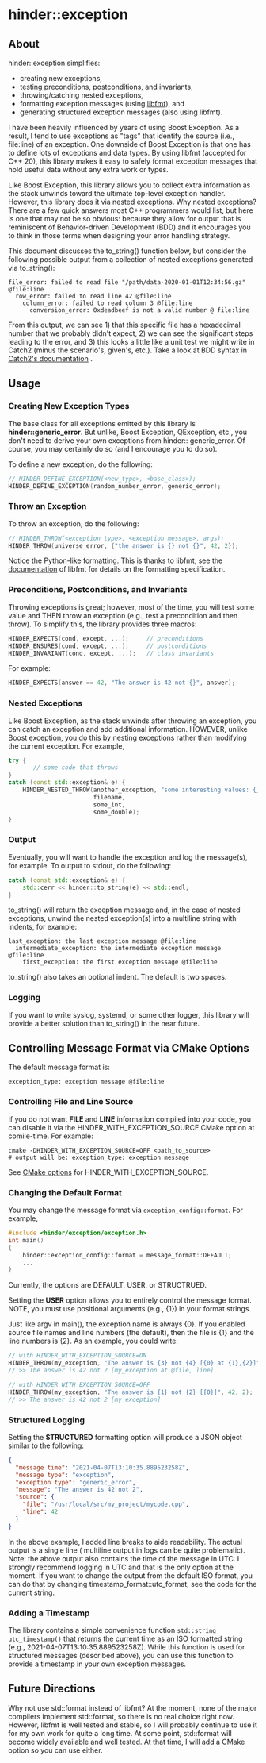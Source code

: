 # hinder::exception

## About

hinder::exception simplifies:

* creating new exceptions,
* testing preconditions, postconditions, and invariants,
* throwing/catching nested exceptions,
* formatting exception messages (using [libfmt](https://github.com/fmtlib/fmt)), and
* generating structured exception messages (also using libfmt).

I have been heavily influenced by years of using Boost Exception. As a result, I tend to use
exceptions as "tags" that identify the source (i.e., file:line) of an exception. One downside of
Boost Exception is that one has to define lots of exceptions and data types. By using libfmt
(accepted for C++ 20), this library makes it easy to safely format exception messages that hold
useful data without any extra work or types.

Like Boost Exception, this library allows you to collect extra information as the stack unwinds
toward the ultimate top-level exception handler. However, this library does it via nested
exceptions. Why nested exceptions? There are a few quick answers most C++ programmers would list,
but here is one that may not be so obvious: because they allow for output that is reminiscent of
Behavior-driven Development (BDD) and it encourages you to think in those terms when designing your
error handling strategy.

This document discusses the to_string() function below, but consider the following possible output
from a collection of nested exceptions generated via to_string():

```text
file_error: failed to read file "/path/data-2020-01-01T12:34:56.gz" @file:line
  row_error: failed to read line 42 @file:line
    column_error: failed to read column 3 @file:line
      conversion_error: 0xdeadbeef is not a valid number @ file:line
```

From this output, we can see 1) that this specific file has a hexadecimal number that we probably
didn't expect, 2) we can see the significant steps leading to the error, and 3) this looks a little
like a unit test we might write in Catch2 (minus the scenario's, given's, etc.). Take a look at BDD
syntax
in [Catch2's documentation](https://github.com/catchorg/Catch2/blob/devel/docs/tutorial.md#bdd-style)
.

## Usage

### Creating New Exception Types

The base class for all exceptions emitted by this library is **hinder::generic_error**. But unlike,
Boost Exception, QException, etc., you don't need to derive your own exceptions from hinder::
generic_error. Of course, you may certainly do so (and I encourage you to do so).

To define a new exception, do the following:

```c++
// HINDER_DEFINE_EXCEPTION(<new_type>, <base_class>);
HINDER_DEFINE_EXCEPTION(random_number_error, generic_error);
```

### Throw an Exception

To throw an exception, do the following:

```c++
// HINDER_THROW(<exception type>, <exception message>, args);
HINDER_THROW(universe_error, {"the answer is {} not {}", 42, 2});
```

Notice the Python-like formatting. This is thanks to libfmt, see the
[documentation](https://fmt.dev/latest/index.html) of libfmt for details on the formatting
specification.

### Preconditions, Postconditions, and Invariants

Throwing exceptions is great; however, most of the time, you will test some value and THEN throw an
exception (e.g., test a precondition and then throw). To simplify this, the library provides three
macros:

```c++
HINDER_EXPECTS(cond, except, ...);     // preconditions
HINDER_ENSURES(cond, except, ...);     // postconditions
HINDER_INVARIANT(cond, except, ...);   // class invariants
```

For example:

```c++
HINDER_EXPECTS(answer == 42, "The answer is 42 not {}", answer);
```

### Nested Exceptions

Like Boost Exception, as the stack unwinds after throwing an exception, you can catch an exception
and add additional information. HOWEVER, unlike Boost exception, you do this by nesting exceptions
rather than modifying the current exception. For example,

```c++
try {
       // some code that throws
}
catch (const std::exception& e) {
    HINDER_NESTED_THROW(another_exception, "some interesting values: {} {} {}",    
                        filename,
                        some_int, 
                        some_double);
}
```

### Output

Eventually, you will want to handle the exception and log the message(s), for example. To output to
stdout, do the following:

```c++
catch (const std::exception& e) {
    std::cerr << hinder::to_string(e) << std::endl;
}
```

to_string() will return the exception message and, in the case of nested exceptions, unwind the
nested exception(s) into a multiline string with indents, for example:

```
last_exception: the last exception message @file:line
  intermediate_exception: the intermediate exception message @file:line
    first_exception: the first exception message @file:line
```

to_string() also takes an optional indent. The default is two spaces.

### Logging

If you want to write syslog, systemd, or some other logger, this library will provide a better
solution than to_string() in the near future.

## Controlling Message Format via CMake Options

The default message format is:

```text
exception_type: exception message @file:line
```

### Controlling File and Line Source

If you do not want __FILE__ and __LINE__ information compiled into your code, you can disable it via
the HINDER_WITH_EXCEPTION_SOURCE CMake option at comile-time. For example:

```shell
cmake -DHINDER_WITH_EXCEPTION_SOURCE=OFF <path_to_source>
# output will be: exception_type: exception message
```

See [CMake options](./cmake_options.md) for HINDER_WITH_EXCEPTION_SOURCE.

### Changing the Default Format

You may change the message format via ```exception_config::format```. For example,
```c++
#include <hinder/exception/exception.h>
int main()
{
    hinder::exception_config::format = message_format::DEFAULT;
    ...
}
```
Currently, the options are DEFAULT, USER, or STRUCTRUED.

Setting the **USER** option allows you to entirely control the message format. NOTE, you must use
positional arguments (e.g., {1}) in your format strings.

Just like argv in main(), the exception name is always {0}. If you enabled source file names and
line numbers (the default), then the file is {1} and the line numbers is {2}. As an example, you
could write:

```c++
// with HINDER_WITH_EXCEPTION_SOURCE=ON
HINDER_THROW(my_exception, "The answer is {3} not {4} [{0} at {1},{2}]", 42, 2);
// >> The answer is 42 not 2 [my_exception at @file, line]

// with HINDER_WITH_EXCEPTION_SOURCE=OFF
HINDER_THROW(my_exception, "The answer is {1} not {2} [{0}]", 42, 2);
// >> The answer is 42 not 2 [my_exception]
```

### Structured Logging

Setting the **STRUCTURED** formatting option will produce a JSON object similar to the following:

```json
{
  "message time": "2021-04-07T13:10:35.889523258Z",
  "message type": "exception",
  "exception type": "generic_error",
  "message": "The answer is 42 not 2",
  "source": {
    "file": "/usr/local/src/my_project/mycode.cpp",
    "line": 42
  }
}
```

In the above example, I added line breaks to aide readability. The actual output is a single line (
multiline output in logs can be quite problematic). Note: the above output also contains the time of
the message in UTC. I strongly recommend logging in UTC and that is the only option at the moment.
If you want to change the output from the default ISO format, you can do that by changing
timestamp_format::utc_format, see the code for the current string.

### Adding a Timestamp

The library contains a simple convenience function ```std::string utc_timestamp()``` that returns
the current time as an ISO formatted string (e.g., 2021-04-07T13:10:35.889523258Z). While this
function is used for structured messages (described above), you can use this function to provide a
timestamp in your own exception messages.

## Future Directions

Why not use std::format instead of libfmt? At the moment, none of the major compilers implement
std::format, so there is no real choice right now. However, libfmt is well tested and stable, so I
will probably continue to use it for my own work for quite a long time. At some point, std::format
will become widely available and well tested. At that time, I will add a CMake option so you can use
either.
